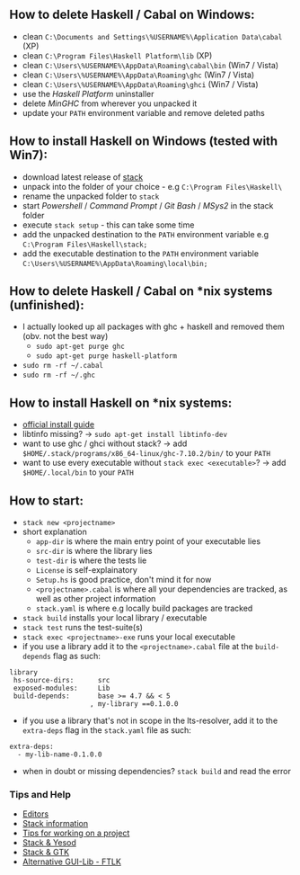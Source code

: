 ## How to delete Haskell / Cabal on Windows:

 * clean `C:\Documents and Settings\%USERNAME%\Application Data\cabal` (XP)
 * clean `C:\Program Files\Haskell Platform\lib`                       (XP)
 * clean `C:\Users\%USERNAME%\AppData\Roaming\cabal\bin`               (Win7 / Vista)
 * clean `C:\Users\%USERNAME%\AppData\Roaming\ghc`                     (Win7 / Vista)
 * clean `C:\Users\%USERNAME%\AppData\Roaming\ghci`                    (Win7 / Vista)
 * use the *Haskell Platform* uninstaller
 * delete *MinGHC* from wherever you unpacked it
 * update your `PATH` environment variable and remove deleted paths


## How to install Haskell on Windows (tested with Win7):

 * download latest release of [stack](https://github.com/commercialhaskell/stack/releases/tag/v0.1.5.0)
 * unpack into the folder of your choice - e.g `C:\Program Files\Haskell\`
 * rename the unpacked folder to `stack`
 * start *Powershell* / *Command Prompt* / *Git Bash* / *MSys2* in the stack folder
 * execute `stack setup` - this can take some time
 * add the unpacked destination to the `PATH` environment variable e.g `C:\Program Files\Haskell\stack;`
 * add the executable destination to the `PATH` environment variable `C:\Users\%USERNAME%\AppData\Roaming\local\bin;`


## How to delete Haskell / Cabal on *nix systems (unfinished):

 * I actually looked up all packages with ghc + haskell and removed them (obv. not the best way)
   * `sudo apt-get purge ghc`
   * `sudo apt-get purge haskell-platform`
 * `sudo rm -rf ~/.cabal`
 * `sudo rm -rf ~/.ghc`

## How to install Haskell on *nix systems:

 * [official install guide](https://github.com/commercialhaskell/stack/blob/master/doc/GUIDE.md)
 * libtinfo missing? -> `sudo apt-get install libtinfo-dev`
 * want to use ghc / ghci without stack? -> add `$HOME/.stack/programs/x86_64-linux/ghc-7.10.2/bin/` to your `PATH`
 * want to use every executable without `stack exec <executable>`? -> add `$HOME/.local/bin` to your `PATH`

## How to start:

 * `stack new <projectname>`
 * short explanation
   * `app-dir` is where the main entry point of your executable lies
   * `src-dir` is where the library lies
   * `test-dir` is where the tests lie
   * `License` is self-explainatory
   * `Setup.hs` is good practice, don't mind it for now
   * `<projectname>.cabal` is where all your dependencies are tracked, as well as other project information
   * `stack.yaml` is where e.g locally build packages are tracked
 * `stack build` installs your local library / executable
 * `stack test` runs the test-suite(s)
 * `stack exec <projectname>-exe` runs your local executable
 * if you use a library add it to the `<projectname>.cabal` file at the `build-depends` flag as such:

 ```
 library
  hs-source-dirs:      src
  exposed-modules:     Lib
  build-depends:       base >= 4.7 && < 5
                     , my-library ==0.1.0.0
 ```

 * if you use a library that's not in scope in the lts-resolver, add it to the `extra-deps` flag in the `stack.yaml` file as such:

 ```
 extra-deps:
   - my-lib-name-0.1.0.0
 ```
 * when in doubt or missing dependencies? `stack build` and read the error

### Tips and Help

 * [Editors](https://github.com/cirquit/ffp-lib/blob/master/editors.md)
 * [Stack information](https://github.com/cirquit/ffp-lib/blob/master/stack-info.md)
 * [Tips for working on a project](https://github.com/cirquit/ffp-lib/blob/master/tips.md)
 * [Stack & Yesod](https://github.com/cirquit/ffp-lib/blob/master/stack-n-yesod.md)
 * [Stack & GTK](https://github.com/cirquit/ffp-lib/blob/master/stack-n-gtk.md)
 * [Alternative GUI-Lib - FTLK](http://hackage.haskell.org/package/fltkhs-0.1.0.1/docs/Graphics-UI-FLTK-LowLevel-FLTKHS.html)